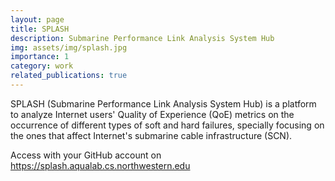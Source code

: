 ```yaml
---
layout: page
title: SPLASH
description: Submarine Performance Link Analysis System Hub
img: assets/img/splash.jpg
importance: 1
category: work
related_publications: true
---
```


SPLASH (Submarine Performance Link Analysis System Hub) is a platform to analyze Internet users' Quality of Experience (QoE) metrics on the occurrence of different types of soft and hard failures, specially focusing on the ones that affect Internet's submarine cable infrastructure (SCN).

Access with your GitHub account on https://splash.aqualab.cs.northwestern.edu

